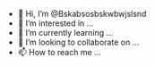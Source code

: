 - 👋 Hi, I’m @Bskabsosbskwbwjslsnd
- 👀 I’m interested in ...
- 🌱 I’m currently learning ...
- 💞️ I’m looking to collaborate on ...
- 📫 How to reach me ...

<!---
Bskabsosbskwbwjslsnd/Bskabsosbskwbwjslsnd is a ✨ special ✨ repository because its `README.md` (this file) appears on your GitHub profile.
You can click the Preview link to take a look at your changes.
--->
